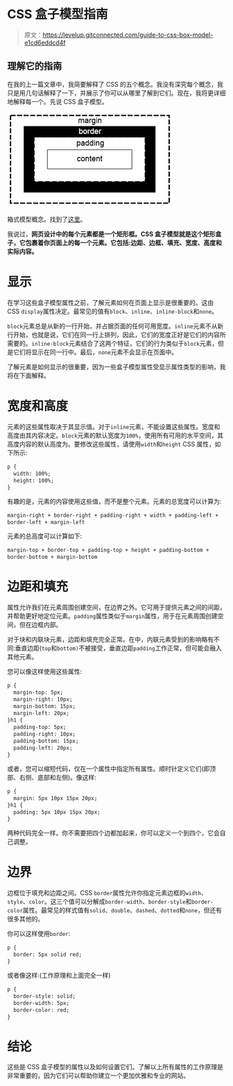 # CSS 盒子模型指南

> 原文：<https://levelup.gitconnected.com/guide-to-css-box-model-e1cd6eddcd4f>

## 理解它的指南

在我的上一篇文章中，我简要解释了 CSS 的五个概念。我没有深究每个概念，我只是用几句话解释了一下，并展示了你可以从哪里了解到它们。现在，我将更详细地解释每一个。先说 CSS 盒子模型。

![](img/53de6e55ad718faeb1ccb6c1b1ae8d64.png)

箱式模型概念。找到了[这里](https://www.khanacademy.org/computing/computer-programming/html-css/css-layout-properties/pt/css-box-model)。

我说过，**网页设计中的每个元素都是一个矩形框。CSS 盒子模型就是这个矩形盒子，它包裹着你页面上的每一个元素。它包括:边距、边框、填充、宽度、高度和实际内容。**

# 显示

在学习这些盒子模型属性之前，了解元素如何在页面上显示是很重要的。这由 CSS `display`属性决定。最常见的值有`block`、`inline`、`inline-block`和`none`。

`block`元素总是从新的一行开始，并占据页面的任何可用宽度。`inline`元素不从新行开始，也就是说，它们在同一行上排列，因此，它们的宽度正好是它们的内容所需要的。`inline-block`元素结合了这两个特征，它们的行为类似于`block`元素，但是它们将显示在同一行中。最后，`none`元素不会显示在页面中。

了解元素是如何显示的很重要，因为一些盒子模型属性受显示属性类型的影响，我将在下面解释。

# 宽度和高度

元素的这些属性取决于其显示值。对于`inline`元素，不能设置这些属性。宽度和高度由其内容决定。`block`元素的默认宽度为`100%`，使用所有可用的水平空间，其高度内容的默认高度为。要修改这些属性，请使用`width`和`height` CSS 属性，如下所示:

```
p {
  width: 100%;
  height: 100%;
}
```

有趣的是，元素的内容使用这些值，而不是整个元素。元素的总宽度可以计算为:

```
margin-right + border-right + padding-right + width + padding-left + border-left + margin-left
```

元素的总高度可以计算如下:

```
margin-top + border-top + padding-top + height + padding-bottom + border-bottom + margin-bottom
```

# 边距和填充

属性允许我们在元素周围创建空间，在边界之外。它可用于提供元素之间的间距，并帮助更好地定位元素。`padding`属性类似于`margin`属性，用于在元素周围创建空间，但在边框内部。

对于块和内联块元素，边距和填充完全正常。在中，内联元素受到的影响略有不同:垂直边距(`top`和`bottom)`不被接受，垂直边距`padding`工作正常，但可能会融入其他元素。

您可以像这样使用这些属性:

```
p {
  margin-top: 5px;
  margin-right: 10px;
  margin-bottom: 15px;
  margin-left: 20px;
}h1 {
  padding-top: 5px;
  padding-right: 10px;
  padding-bottom: 15px;
  padding-left: 20px;
}
```

或者，您可以缩短代码，仅在一个属性中指定所有属性。顺时针定义它们(即顶部、右侧、底部和左侧)。像这样:

```
p {
  margin: 5px 10px 15px 20px;
}h1 {
  padding: 5px 10px 15px 20px;
}
```

两种代码完全一样。你不需要把四个边都加起来，你可以定义一个到四个，它会自己调整。

# 边界

边框位于填充和边距之间。CSS `border`属性允许你指定元素边框的`width`、`style`、`color`。这三个值可以分解成`border-width`、`border-style`和`border-color`属性。最常见的样式值有`solid`、`double`、`dashed`、`dotted`和`none`，但还有很多其他的。

你可以这样使用`border`:

```
p {
  border: 5px solid red;
}
```

或者像这样:(工作原理和上面完全一样)

```
p {
  border-style: solid;
  border-width: 5px;
  border-color: red;
}
```

# 结论

这些是 CSS 盒子模型的属性以及如何设置它们。了解以上所有属性的工作原理是非常重要的，因为它们可以帮助你建立一个更加优雅和专业的网站。